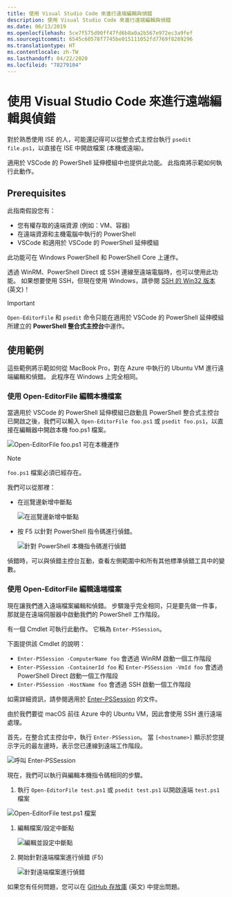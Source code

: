 ```yaml
---
title: 使用 Visual Studio Code 來進行遠端編輯與偵錯
description: 使用 Visual Studio Code 來進行遠端編輯與偵錯
ms.date: 06/13/2019
ms.openlocfilehash: 5ce7f575d90ff47fd6b8a0a2b567e972ec3a9fef
ms.sourcegitcommit: 6545c60578f7745be015111052fd7769f8289296
ms.translationtype: HT
ms.contentlocale: zh-TW
ms.lasthandoff: 04/22/2020
ms.locfileid: "78279104"
---
```

# <a name="using-visual-studio-code-for-remote-editing-and-debugging"></a>使用 Visual Studio Code 來進行遠端編輯與偵錯

對於熟悉使用 ISE 的人，可能還記得可以從整合式主控台執行 `psedit file.ps1`，以直接在 ISE 中開啟檔案 (本機或遠端)。

適用於 VSCode 的 PowerShell 延伸模組中也提供此功能。 此指南將示範如何執行此動作。

## <a name="prerequisites"></a>Prerequisites

此指南假設您有：

- 您有權存取的遠端資源 (例如：VM、容器)
- 在遠端資源和主機電腦中執行的 PowerShell
- VSCode 和適用於 VSCode 的 PowerShell 延伸模組

此功能可在 Windows PowerShell 和 PowerShell Core 上運作。

透過 WinRM、PowerShell Direct 或 SSH 連線至遠端電腦時，也可以使用此功能。 如果想要使用 SSH，但現在使用 Windows，請參閱 [SSH 的 Win32 版本](https://github.com/PowerShell/Win32-OpenSSH) \(英文\)！

> [!IMPORTANT]
> `Open-EditorFile` 和 `psedit` 命令只能在適用於 VSCode 的 PowerShell 延伸模組所建立的 **PowerShell 整合式主控台**中運作。

## <a name="usage-examples"></a>使用範例

這些範例將示範如何從 MacBook Pro，對在 Azure 中執行的 Ubuntu VM 進行遠端編輯和偵錯。 此程序在 Windows 上完全相同。

### <a name="local-file-editing-with-open-editorfile"></a>使用 Open-EditorFile 編輯本機檔案

當適用於 VSCode 的 PowerShell 延伸模組已啟動且 PowerShell 整合式主控台已開啟之後，我們可以輸入 `Open-EditorFile foo.ps1` 或 `psedit foo.ps1`，以直接在編輯器中開啟本機 foo.ps1 檔案。

![Open-EditorFile foo.ps1 可在本機運作](media/Using-VSCode-for-Remote-Editing-and-Debugging/1-open-local-file.png)

>[!NOTE]
> `foo.ps1` 檔案必須已經存在。

我們可以從那裡：

- 在巡覽邊新增中斷點

  ![在巡覽邊新增中斷點](media/Using-VSCode-for-Remote-Editing-and-Debugging/2-adding-breakpoint-gutter.png)

- 按 F5 以針對 PowerShell 指令碼進行偵錯。

  ![針對 PowerShell 本機指令碼進行偵錯](media/Using-VSCode-for-Remote-Editing-and-Debugging/3-local-debug.png)

偵錯時，可以與偵錯主控台互動，查看左側範圍中和所有其他標準偵錯工具中的變數。

### <a name="remote-file-editing-with-open-editorfile"></a>使用 Open-EditorFile 編輯遠端檔案

現在讓我們進入遠端檔案編輯和偵錯。 步驟幾乎完全相同，只是要先做一件事，那就是在遠端伺服器中啟動我們的 PowerShell 工作階段。

有一個 Cmdlet 可執行此動作。 它稱為 `Enter-PSSession`。

下面提供該 Cmdlet 的說明：

- `Enter-PSSession -ComputerName foo` 會透過 WinRM 啟動一個工作階段
- `Enter-PSSession -ContainerId foo` 和 `Enter-PSSession -VmId foo` 會透過 PowerShell Direct 啟動一個工作階段
- `Enter-PSSession -HostName foo` 會透過 SSH 啟動一個工作階段

如需詳細資訊，請參閱適用於 [Enter-PSSession](/powershell/module/microsoft.powershell.core/enter-pssession) 的文件。

由於我們要從 macOS 前往 Azure 中的 Ubuntu VM，因此會使用 SSH 進行遠端處理。

首先，在整合式主控台中，執行 `Enter-PSSession`。 當 `[<hostname>]` 顯示於您提示字元的最左邊時，表示您已連線到遠端工作階段。

![呼叫 Enter-PSSession](media/Using-VSCode-for-Remote-Editing-and-Debugging/4-enter-pssession.png)

現在，我們可以執行與編輯本機指令碼相同的步驟。

1. 執行 `Open-EditorFile test.ps1` 或 `psedit test.ps1` 以開啟遠端 `test.ps1` 檔案

  ![Open-EditorFile test.ps1 檔案](media/Using-VSCode-for-Remote-Editing-and-Debugging/5-open-remote-file.png)

1. 編輯檔案/設定中斷點

   ![編輯並設定中斷點](media/Using-VSCode-for-Remote-Editing-and-Debugging/6-set-breakpoints.png)

1. 開始針對遠端檔案進行偵錯 (F5)

   ![針對遠端檔案進行偵錯](media/Using-VSCode-for-Remote-Editing-and-Debugging/7-start-debugging.png)

如果您有任何問題，您可以在 [GitHub 存放庫](https://github.com/powershell/vscode-powershell) \(英文\) 中提出問題。
